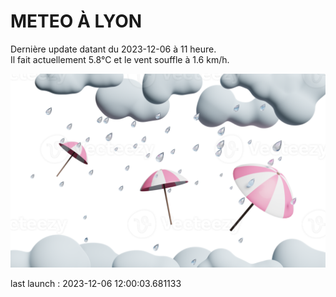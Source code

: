 # METEO À LYON

Dernière update datant du 2023-12-06 à 11 heure.  
Il fait actuellement 5.8°C et le vent souffle à 1.6 km/h.      

![](./.github/rain.png)

last launch : 2023-12-06 12:00:03.681133
